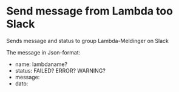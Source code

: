 Send message from Lambda too Slack
==================

Sends message and status to group Lambda-Meldinger on Slack

The message in Json-format:
* name:   lambdaname?
* status: FAILED? ERROR? WARNING?
* message:
* dato:
